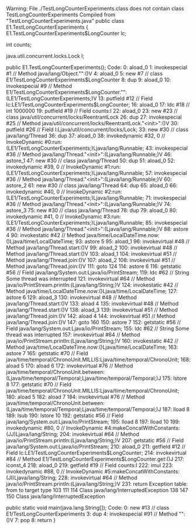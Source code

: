 Warning: File ./TestLongCounterExperiments.class does not contain class TestLongCounterExperiments
Compiled from "TestLongCounterExperiments.java"
public class E1.TestLongCounterExperiments {
  E1.TestLongCounterExperiments$LongCounter lc;

  int counts;

  java.util.concurrent.locks.Lock l;

  public E1.TestLongCounterExperiments();
    Code:
       0: aload_0
       1: invokespecial #1                  // Method java/lang/Object."<init>":()V
       4: aload_0
       5: new           #7                  // class E1/TestLongCounterExperiments$LongCounter
       8: dup
       9: aload_0
      10: invokespecial #9                  // Method E1/TestLongCounterExperiments$LongCounter."<init>":(LE1/TestLongCounterExperiments;)V
      13: putfield      #12                 // Field lc:LE1/TestLongCounterExperiments$LongCounter;
      16: aload_0
      17: ldc           #18                 // int 1000000
      19: putfield      #19                 // Field counts:I
      22: aload_0
      23: new           #23                 // class java/util/concurrent/locks/ReentrantLock
      26: dup
      27: invokespecial #25                 // Method java/util/concurrent/locks/ReentrantLock."<init>":()V
      30: putfield      #26                 // Field l:Ljava/util/concurrent/locks/Lock;
      33: new           #30                 // class java/lang/Thread
      36: dup
      37: aload_0
      38: invokedynamic #32,  0             // InvokeDynamic #0:run:(LE1/TestLongCounterExperiments;)Ljava/lang/Runnable;
      43: invokespecial #36                 // Method java/lang/Thread."<init>":(Ljava/lang/Runnable;)V
      46: astore_1
      47: new           #30                 // class java/lang/Thread
      50: dup
      51: aload_0
      52: invokedynamic #39,  0             // InvokeDynamic #1:run:(LE1/TestLongCounterExperiments;)Ljava/lang/Runnable;
      57: invokespecial #36                 // Method java/lang/Thread."<init>":(Ljava/lang/Runnable;)V
      60: astore_2
      61: new           #30                 // class java/lang/Thread
      64: dup
      65: aload_0
      66: invokedynamic #40,  0             // InvokeDynamic #2:run:(LE1/TestLongCounterExperiments;)Ljava/lang/Runnable;
      71: invokespecial #36                 // Method java/lang/Thread."<init>":(Ljava/lang/Runnable;)V
      74: astore_3
      75: new           #30                 // class java/lang/Thread
      78: dup
      79: aload_0
      80: invokedynamic #41,  0             // InvokeDynamic #3:run:(LE1/TestLongCounterExperiments;)Ljava/lang/Runnable;
      85: invokespecial #36                 // Method java/lang/Thread."<init>":(Ljava/lang/Runnable;)V
      88: astore        4
      90: invokestatic  #42                 // Method java/time/LocalDateTime.now:()Ljava/time/LocalDateTime;
      93: astore        5
      95: aload_1
      96: invokevirtual #48                 // Method java/lang/Thread.start:()V
      99: aload_2
     100: invokevirtual #48                 // Method java/lang/Thread.start:()V
     103: aload_1
     104: invokevirtual #51                 // Method java/lang/Thread.join:()V
     107: aload_2
     108: invokevirtual #51                 // Method java/lang/Thread.join:()V
     111: goto          124
     114: astore        6
     116: getstatic     #56                 // Field java/lang/System.out:Ljava/io/PrintStream;
     119: ldc           #62                 // String Some thread was interrupted
     121: invokevirtual #64                 // Method java/io/PrintStream.println:(Ljava/lang/String;)V
     124: invokestatic  #42                 // Method java/time/LocalDateTime.now:()Ljava/time/LocalDateTime;
     127: astore        6
     129: aload_3
     130: invokevirtual #48                 // Method java/lang/Thread.start:()V
     133: aload         4
     135: invokevirtual #48                 // Method java/lang/Thread.start:()V
     138: aload_3
     139: invokevirtual #51                 // Method java/lang/Thread.join:()V
     142: aload         4
     144: invokevirtual #51                 // Method java/lang/Thread.join:()V
     147: goto          160
     150: astore        7
     152: getstatic     #56                 // Field java/lang/System.out:Ljava/io/PrintStream;
     155: ldc           #62                 // String Some thread was interrupted
     157: invokevirtual #64                 // Method java/io/PrintStream.println:(Ljava/lang/String;)V
     160: invokestatic  #42                 // Method java/time/LocalDateTime.now:()Ljava/time/LocalDateTime;
     163: astore        7
     165: getstatic     #70                 // Field java/time/temporal/ChronoUnit.MILLIS:Ljava/time/temporal/ChronoUnit;
     168: aload         5
     170: aload         6
     172: invokevirtual #76                 // Method java/time/temporal/ChronoUnit.between:(Ljava/time/temporal/Temporal;Ljava/time/temporal/Temporal;)J
     175: lstore        8
     177: getstatic     #70                 // Field java/time/temporal/ChronoUnit.MILLIS:Ljava/time/temporal/ChronoUnit;
     180: aload         5
     182: aload         7
     184: invokevirtual #76                 // Method java/time/temporal/ChronoUnit.between:(Ljava/time/temporal/Temporal;Ljava/time/temporal/Temporal;)J
     187: lload         8
     189: lsub
     190: lstore        10
     192: getstatic     #56                 // Field java/lang/System.out:Ljava/io/PrintStream;
     195: lload         8
     197: lload         10
     199: invokedynamic #80,  0             // InvokeDynamic #4:makeConcatWithConstants:(JJ)Ljava/lang/String;
     204: invokevirtual #64                 // Method java/io/PrintStream.println:(Ljava/lang/String;)V
     207: getstatic     #56                 // Field java/lang/System.out:Ljava/io/PrintStream;
     210: aload_0
     211: getfield      #12                 // Field lc:LE1/TestLongCounterExperiments$LongCounter;
     214: invokevirtual #84                 // Method E1/TestLongCounterExperiments$LongCounter.get:()J
     217: iconst_4
     218: aload_0
     219: getfield      #19                 // Field counts:I
     222: imul
     223: invokedynamic #88,  0             // InvokeDynamic #5:makeConcatWithConstants:(JI)Ljava/lang/String;
     228: invokevirtual #64                 // Method java/io/PrintStream.println:(Ljava/lang/String;)V
     231: return
    Exception table:
       from    to  target type
         103   111   114   Class java/lang/InterruptedException
         138   147   150   Class java/lang/InterruptedException

  public static void main(java.lang.String[]);
    Code:
       0: new           #13                 // class E1/TestLongCounterExperiments
       3: dup
       4: invokespecial #91                 // Method "<init>":()V
       7: pop
       8: return
}